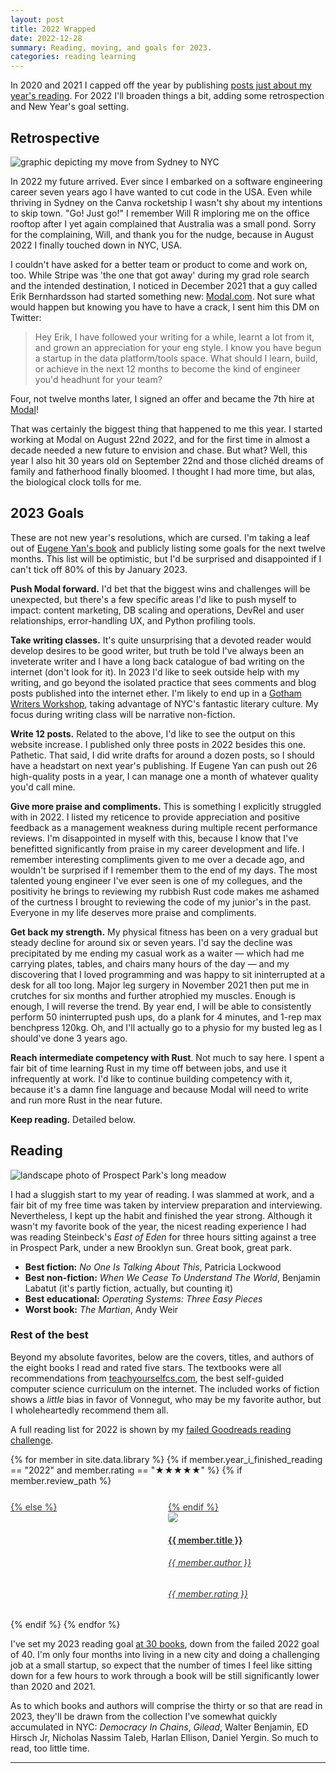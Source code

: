 ```yaml
---
layout: post
title: 2022 Wrapped
date: 2022-12-28
summary: Reading, moving, and goals for 2023.
categories: reading learning
---
```


In 2020 and 2021 I capped off the year by publishing [posts just about my year's reading](/reading/learning/2021/12/28/this-years-reading-2021/).
For 2022 I'll broaden things a bit, adding some retrospection and New Year's goal setting.

## Retrospective

![graphic depicting my move from Sydney to NYC](/images/2022_wrapped/aus-to-nyc.png)

In 2022 my future arrived. Ever since I embarked on a software engineering career seven years ago I have wanted to cut code in the USA.
Even while thriving in Sydney on the Canva rocketship I wasn't shy about my intentions to skip town. "Go! Just go!" I remember Will R imploring me on
the office rooftop after I yet again complained that Australia was a small pond. Sorry for the complaining, Will, and thank you for the nudge, because in August 2022 I finally touched down in NYC, USA.

I couldn't have asked for a better team or product to come and work on, too. While Stripe was 'the one that got away' during my grad role search and the intended destination, I noticed in December 2021 that a guy called Erik Bernhardsson had started something new: [Modal.com](https://modal.com). Not sure what would happen but knowing you have to have a crack, I sent him this DM on Twitter:

> Hey Erik, I have followed your writing for a while, learnt a lot from it, and grown an appreciation for your eng style. I know you have begun a startup in the data platform/tools space. What should I learn, build, or achieve in the next 12 months to become the kind of engineer you'd headhunt for your team?

Four, not twelve months later, I signed an offer and became the 7th hire at [Modal](https://modal.com)!

That was certainly the biggest thing that happened to me this year. I started working at Modal on August 22nd 2022, and for the first time in almost a decade needed a new future to envision and chase. But what? Well, this year I also hit 30 years old on September 22nd and those clichéd dreams of family and fatherhood finally bloomed. I thought I had more time, but alas, the biological clock tolls for me.

## 2023 Goals

These are not new year's resolutions, which are cursed. I'm taking a leaf out of [Eugene Yan's book](https://eugeneyan.com/writing/2022-in-review/) and publicly listing some
goals for the next twelve months. This list will be optimistic, but I'd be surprised and disappointed if I can't tick off 80% of this by January 2023.

**Push Modal forward.** I'd bet that the biggest wins and challenges will be unexpected, but there's a few specific areas I'd like to push
myself to impact: content marketing, DB scaling and operations, DevRel and user relationships, error-handling UX, and Python profiling tools.

**Take writing classes.** It's quite unsurprising that a devoted reader would develop desires to be good writer, but truth be told I've always been an inveterate writer and I have a long back catalogue of bad writing on the internet (don't look for it). In 2023 I'd like to seek
outside help with my writing, and go beyond the isolated practice that sees comments and blog posts published into the internet ether. I'm likely to end up in a [Gotham Writers Workshop](https://www.writingclasses.com/), taking advantage of NYC's fantastic literary culture. My focus during writing class will be narrative non-fiction.

**Write 12 posts.** Related to the above, I'd like to see the output on this website increase. I published only three posts in 2022 besides this one. Pathetic. That said, I did write drafts for around a dozen posts, so I should have a headstart on next year's publishing. If Eugene Yan can push out 26 high-quality posts in a year, I can manage one a month of whatever quality you'd call mine.

**Give more praise and compliments.** This is something I explicitly struggled with in 2022. I listed my reticence to provide appreciation and positive feedback as a management weakness during multiple recent performance reviews. I'm disappointed in myself with this, because I know that I've benefitted significantly from praise in my career development and life. I remember interesting compliments given to me over a decade ago, and wouldn't be surprised if I remember them to the end of my
days. The most talented young engineer I've ever seen is one of my collegues, and the positivity he brings to reviewing my rubbish Rust code makes me ashamed of the curtness I brought to reviewing the code of my junior's in the past. Everyone in my life deserves more praise and compliments.

**Get back my strength.** My physical fitness has been on a very gradual but steady decline for around six or seven years. I'd say the decline was precipitated by me ending my casual work as a waiter — which had me carrying plates, tables, and
chairs many hours of the day — and my discovering that I loved programming and was happy to sit ininterrupted at a desk for all too long. Major leg surgery in November 2021 then put me in crutches for six months and further atrophied my muscles. Enough is enough, I will reverse the trend. By year end, I will be able to consistently perform 50 ininterrupted push ups, do a plank for 4 minutes, and 1-rep max benchpress 120kg. Oh, and I'll actually go to a physio for my busted leg as I should've done 3 years ago.

**Reach intermediate competency with Rust**. Not much to say here. I spent a fair bit of time learning Rust in my time off between jobs, and use it infrequently at work. I'd like to continue building competency with it, because it's a damn fine language and because Modal will need to write and run more Rust in the near future.

**Keep reading.** Detailed below.

## Reading

![landscape photo of Prospect Park's long meadow](/images/2022_wrapped/long-meadow-prospect-park.png)

I had a sluggish start to my year of reading. I was slammed at work, and a fair bit of my free time was taken by interview preparation and interviewing. Nevertheless, I kept up the habit and finished the year strong.
Although it wasn't my favorite book of the year, the nicest reading experience I had was reading Steinbeck's
_East of Eden_ for three hours sitting against a tree in Prospect Park, under a new Brooklyn sun. Great book, great park.

- **Best fiction:** _No One Is Talking About This_, Patricia Lockwood
- **Best non-fiction:** _When We Cease To Understand The World_, Benjamin Labatut (it's partly fiction, actually, but counting it)
- **Best educational:** _Operating Systems: Three Easy Pieces_
- **Worst book:** _The Martian_, Andy Weir

### Rest of the best

Beyond my absolute favorites, below are the covers, titles, and authors of the eight books I read and rated five stars. The textbooks were all recommendations from [teachyourselfcs.com](https://teachyourselfcs.com/), the best self-guided computer science curriculum on the internet. The included works of fiction shows a _little_ bias in favor of Vonnegut, who may be my favorite author, but I wholeheartedly
recommend them all.

A full reading list for 2022 is shown by my [failed Goodreads reading challenge](https://www.goodreads.com/challenges/11636-2022-reading-challenge).

<section style="display: flex; justify-content: space-between; flex-wrap: wrap; margin-bottom: 1em;">
{% for member in site.data.library %}
    {% if member.year_i_finished_reading == "2022" and member.rating == "★★★★★" %}
        {% if member.review_path %}
        <a target="_blank" rel="noopener noreferrer" href="{{ site.baseurl }}/reviews/{{ member.review_path }}" style="color: #333333; flex: 1; width: 100%; min-width: 200px; padding-top: 5%;">
        {% else %}
        <a target="_blank" rel="noopener noreferrer" href="https://www.librarything.com/isbn/{{ member.isbn }}" style="color: #333333; flex: 1; width: 100%; min-width: 200px; padding-top: 5%;">
        {% endif %}
            <div style="width: 200px">
                <img class="grow-me" src="http://covers.openlibrary.org/b/ISBN/{{ member.isbn }}-L.jpg">
            </div>
            <div style="width: 200px">
                <h4>{{ member.title }}</h4>
                <h6>{{ member.author }}</h6>
                <h6>{{ member.rating }}</h6>
            </div>
        </a>
    {% endif %}
{% endfor %}
</section>

I've set my 2023 reading goal [at 30 books](https://www.goodreads.com/user/show/88184044-jonathon-belotti), down from the failed 2022 goal of 40.
I'm only four months into living in a new city and doing a challenging job at a small startup, so expect that the number of times I feel like sitting
down for a few hours to work through a book will be still significantly lower than 2020 and 2021.

As to which books and authors will comprise the thirty or so that are read in 2023, they'll be drawn from the collection I've somewhat quickly accumulated in NYC:
_Democracy In Chains_, _Gilead_, Walter Benjamin, ED Hirsch Jr, Nicholas Nassim Taleb, Harlan Ellison, Daniel Yergin. So much to read, too little time.

<hr>

<style>
.grow-me {
  border-radius: 4px;
  transition: all .2s ease-in-out;
}

.grow-me:hover {
  transform: scale(1.02);
}

</style>

